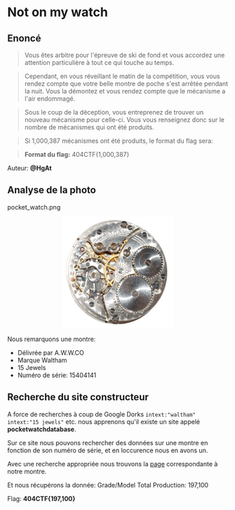 # Not on my watch
## Enoncé
> Vous êtes arbitre pour l'épreuve de ski de fond et vous accordez une attention particulière à tout ce qui touche au temps.

> Cependant, en vous réveillant le matin de la compétition, vous vous rendez compte que votre belle montre de poche s'est arrêtée pendant la nuit. Vous la démontez et vous rendez compte que le mécanisme a l'air endommagé.

> Sous le coup de la déception, vous entreprenez de trouver un nouveau mécanisme pour celle-ci. Vous vous renseignez donc sur le nombre de mécanismes qui ont été produits.

> Si 1,000,387 mécanismes ont été produits, le format du flag sera:

> **Format du flag:** 404CTF{1,000,387}

Auteur: **@HgAt**

## Analyse de la photo
pocket_watch.png
<p align="center">
    <img src="../../images/404CTFOSINT2.png" alt="img1" style="width:50%;">
</p>

Nous remarquons une montre:
- Délivrée par A.W.W.CO
- Marque Waltham
- 15 Jewels
- Numéro de série: 15404141

## Recherche du site constructeur

A force de recherches à coup de Google Dorks `intext:"waltham" intext:"15 jewels"` etc. nous apprenons qu'il existe un site appelé **pocketwatchdatabase**.

Sur ce site nous pouvons rechercher des données sur une montre en fonction de son numéro de série, et en loccurence nous en avons un.

Avec une recherche appropriée nous trouvons la [page](https://pocketwatchdatabase.com/search/result/waltham/15404141) correspondante à notre montre.

Et nous récupérons la donnée: Grade/Model Total Production:	197,100

Flag: **404CTF{197,100}**